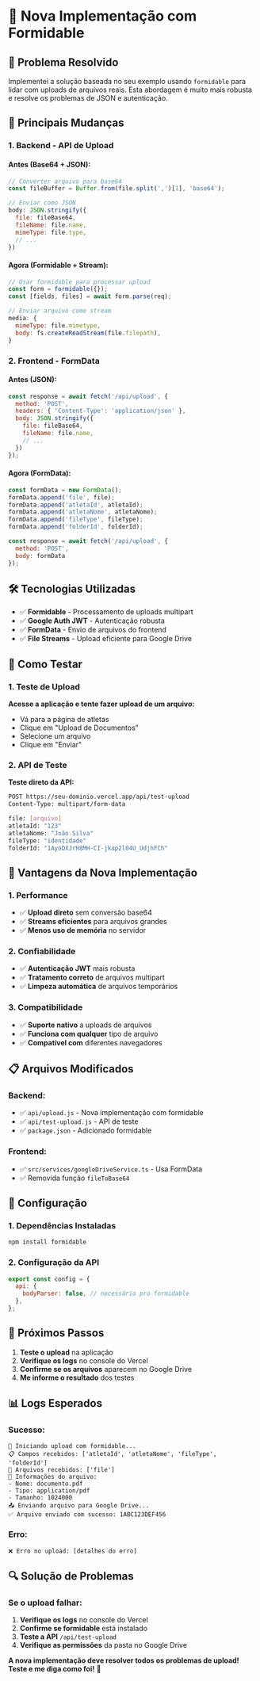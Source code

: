 # 🚀 Nova Implementação com Formidable

## 🎯 **Problema Resolvido**

Implementei a solução baseada no seu exemplo usando `formidable` para lidar com uploads de arquivos reais. Esta abordagem é muito mais robusta e resolve os problemas de JSON e autenticação.

## 🔄 **Principais Mudanças**

### **1. Backend - API de Upload**

#### **Antes (Base64 + JSON):**
```javascript
// Converter arquivo para base64
const fileBuffer = Buffer.from(file.split(',')[1], 'base64');

// Enviar como JSON
body: JSON.stringify({
  file: fileBase64,
  fileName: file.name,
  mimeType: file.type,
  // ...
})
```

#### **Agora (Formidable + Stream):**
```javascript
// Usar formidable para processar upload
const form = formidable({});
const [fields, files] = await form.parse(req);

// Enviar arquivo como stream
media: {
  mimeType: file.mimetype,
  body: fs.createReadStream(file.filepath),
}
```

### **2. Frontend - FormData**

#### **Antes (JSON):**
```javascript
const response = await fetch('/api/upload', {
  method: 'POST',
  headers: { 'Content-Type': 'application/json' },
  body: JSON.stringify({
    file: fileBase64,
    fileName: file.name,
    // ...
  })
});
```

#### **Agora (FormData):**
```javascript
const formData = new FormData();
formData.append('file', file);
formData.append('atletaId', atletaId);
formData.append('atletaNome', atletaNome);
formData.append('fileType', fileType);
formData.append('folderId', folderId);

const response = await fetch('/api/upload', {
  method: 'POST',
  body: formData
});
```

## 🛠️ **Tecnologias Utilizadas**

- ✅ **Formidable** - Processamento de uploads multipart
- ✅ **Google Auth JWT** - Autenticação robusta
- ✅ **FormData** - Envio de arquivos do frontend
- ✅ **File Streams** - Upload eficiente para Google Drive

## 🧪 **Como Testar**

### **1. Teste de Upload**

**Acesse a aplicação e tente fazer upload de um arquivo:**
- Vá para a página de atletas
- Clique em "Upload de Documentos"
- Selecione um arquivo
- Clique em "Enviar"

### **2. API de Teste**

**Teste direto da API:**
```bash
POST https://seu-dominio.vercel.app/api/test-upload
Content-Type: multipart/form-data

file: [arquivo]
atletaId: "123"
atletaNome: "João Silva"
fileType: "identidade"
folderId: "1AyoDXJrH8MH-CI-jkap2l04U_UdjhFCh"
```

## 🎯 **Vantagens da Nova Implementação**

### **1. Performance**
- ✅ **Upload direto** sem conversão base64
- ✅ **Streams eficientes** para arquivos grandes
- ✅ **Menos uso de memória** no servidor

### **2. Confiabilidade**
- ✅ **Autenticação JWT** mais robusta
- ✅ **Tratamento correto** de arquivos multipart
- ✅ **Limpeza automática** de arquivos temporários

### **3. Compatibilidade**
- ✅ **Suporte nativo** a uploads de arquivos
- ✅ **Funciona com qualquer** tipo de arquivo
- ✅ **Compatível com** diferentes navegadores

## 📋 **Arquivos Modificados**

### **Backend:**
- ✅ `api/upload.js` - Nova implementação com formidable
- ✅ `api/test-upload.js` - API de teste
- ✅ `package.json` - Adicionado formidable

### **Frontend:**
- ✅ `src/services/googleDriveService.ts` - Usa FormData
- ✅ Removida função `fileToBase64`

## 🔧 **Configuração**

### **1. Dependências Instaladas**
```bash
npm install formidable
```

### **2. Configuração da API**
```javascript
export const config = {
  api: {
    bodyParser: false, // necessário pro formidable
  },
};
```

## 🚀 **Próximos Passos**

1. **Teste o upload** na aplicação
2. **Verifique os logs** no console do Vercel
3. **Confirme se os arquivos** aparecem no Google Drive
4. **Me informe o resultado** dos testes

## 📊 **Logs Esperados**

### **Sucesso:**
```
🔧 Iniciando upload com formidable...
📋 Campos recebidos: ['atletaId', 'atletaNome', 'fileType', 'folderId']
📁 Arquivos recebidos: ['file']
📄 Informações do arquivo:
- Nome: documento.pdf
- Tipo: application/pdf
- Tamanho: 1024000
📤 Enviando arquivo para Google Drive...
✅ Arquivo enviado com sucesso: 1ABC123DEF456
```

### **Erro:**
```
❌ Erro no upload: [detalhes do erro]
```

## 🔍 **Solução de Problemas**

### **Se o upload falhar:**
1. **Verifique os logs** no console do Vercel
2. **Confirme se formidable** está instalado
3. **Teste a API** `/api/test-upload`
4. **Verifique as permissões** da pasta no Google Drive

**A nova implementação deve resolver todos os problemas de upload! Teste e me diga como foi!** 🚀
